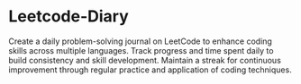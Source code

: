 # Leetcode-Diary
Create a daily problem-solving journal on LeetCode to enhance coding skills across multiple languages. Track progress and time spent daily to build consistency and skill development. Maintain a streak for continuous improvement through regular practice and application of coding techniques.
